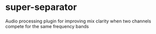 # super-separator
Audio processing plugin for improving mix clarity when two channels compete for the same frequency bands
